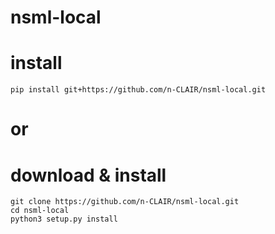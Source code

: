 # nsml-local

# install
```
pip install git+https://github.com/n-CLAIR/nsml-local.git
```

# or
# download & install
```
git clone https://github.com/n-CLAIR/nsml-local.git
cd nsml-local
python3 setup.py install
```
